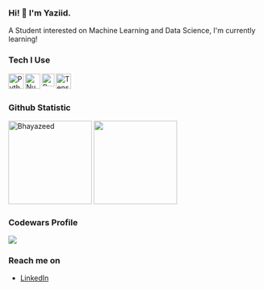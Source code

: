 ### Hi! 👋 I'm Yaziid.

A Student interested on Machine Learning and Data Science, I'm currently learning!

### Tech I Use
<a href="#"><img align="left" alt="Python" title="Python" width="30px" src="https://upload.wikimedia.org/wikipedia/commons/c/c3/Python-logo-notext.svg" /></a>
<a href="#"><img align="left" alt="Numpy" title="Numpy" width="30px" src="https://cdn.worldvectorlogo.com/logos/numpy-1.svg" /></a>
<a href="#"><img align="left" alt="Pytorch" title="Pytorch" width="25px" src="https://upload.wikimedia.org/wikipedia/commons/thumb/1/10/PyTorch_logo_icon.svg/744px-PyTorch_logo_icon.svg.png?20200318225611" /></a>
<a href="#"><img align="left" alt="Tensorflow" title="Tensorflow" width="30px" src="https://upload.wikimedia.org/wikipedia/commons/2/2d/Tensorflow_logo.svg" /></a>

<br>
<br>

### Github Statistic
<p align="left">
  <img height="165em" src="https://github-readme-stats.vercel.app/api?username=Bhayazeed&show_icons=true&locale=en&theme=algolia" alt="Bhayazeed" />
  <img height="165em" src="https://github-readme-stats-eight-theta.vercel.app/api/top-langs/?username=bhayazeed&layout=compact&langs_count=8&theme=algolia"/>
</a>
</p>

### Codewars Profile
<p align="left">
  <a href="https://www.codewars.com/users/azeed/stats" target="_blank">
    <img src="https://www.codewars.com/users/azeed/badges/large">
  </a>
</p>

### Reach me on
- <a href="https://www.linkedin.com/in/m-bhayaziid-amalin-b8839a2a0/">LinkedIn</a>


<!---
Bhayazeed/Bhayazeed is a ✨ special ✨ repository because its `README.md` (this file) appears on your GitHub profile.
You can click the Preview link to take a look at your changes.
--->
